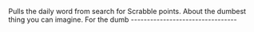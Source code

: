 Pulls the daily word from search for Scrabble points. About the dumbest thing you can imagine. For the dumb ---------------------------------

